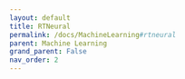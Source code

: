 ```yaml
---
layout: default
title: RTNeural
permalink: /docs/MachineLearning#rtneural
parent: Machine Learning
grand_parent: False
nav_order: 2
---
```

